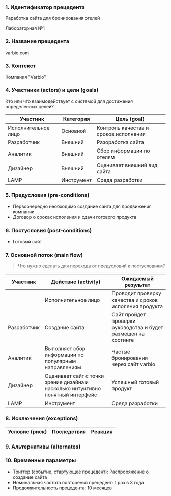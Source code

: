 ### 1. Идентификатор прецедента
   Раработка сайта для бронирования отелей 

Лабораторная №1

### 2. Название прецедента
   varbio.com
### 3. Контекст
   Компания "Varbio"

### 4. Участники (actors) и цели (goals)
 Кто или что взаимодействует с системой для достижения определенных целей?

| Участник  | Категория  | Цель (goal) |
|---|---|---|
| Исполнительное лицо | Основной  | Контроль качества и сроков исполнения|
| Разработчик | Внешний  | Разоработка сайта |
| Аналитик  | Внешний  | Сбор информации по отелям |
| Дизайнер  | Внешний  | Оценивает внешний вид сайта |
| LAMP  | Инструмент  | Среда разработки |


### 5. Предусловия (pre-conditions)
- Первоочередно необходимо создание сайта для продвижения компании
- Договор о сроках исполения и сдачи готового продукта


### 6. Постусловия (post-conditions)
- Готовый сайт

### 7. Основной поток (main flow)

> Что нужно сделать для перехода от предусловий к постусловиям?

| Участник  | Действие (activity)  | Ожидаемый результат |
|---|---|---|
|| Исполнительное лицо | Проводит проверку качества и сроков исполения продукта  | Вовремя сданный проект, который в дальнейшем утвердит вышестоящие лицо|
| Разработчик | Создание сайта  | Сайт пройдет проверки руководства и будет размещен на хостинге |
| Аналитик  | Выполняет сбор информации по популярным направлениям  | Частые бронирования через сайт varbio |
| Дизайнер  | Оценивает сайт с точки зрение дизайна и насколько интуитивно понятный интерфейс  | Успешный готовый продукт |
| LAMP  | Инструмент  | Среда разработки |


### 8. Исключения (exceptions)



| Условие (риск) | Последствия | Реакция |
|---|---|---|



### 9. Альтернативы (alternates)


### 10. Временные параметры

* Триггер (событие, стартующее прецедент): Распроряжение о создание сайта
* Номинальная частота повторения прецедент: 1 раз в 3 года
* Продолжительность прецедента: 10 месяцев
